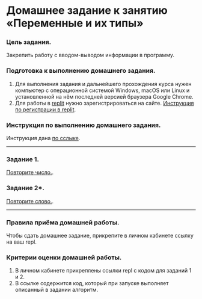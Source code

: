 
# Домашнее задание к занятию «Переменные и их типы»

### Цель задания.

Закрепить работу с вводом-выводом информации в программу.

### Подготовка к выполнению домашнего задания.

1. Для выполнения задания и дальнейшего прохождения курса нужен компьютер с операционной системой Windows, macOS или Linux и установленной на нём последней версией браузера Google Chrome.
2. Для работы в [replit](https://repl.it/) нужно зарегистрироваться на сайте. [Инструкция по регистрации в replit](https://github.com/netology-code/cpps-homeworks/tree/main/common/replit).

### Инструкция по выполнению домашнего задания.

Инструкция дана [по сслыке](https://github.com/netology-code/cpps-homeworks/tree/main/common).

------

### Задание 1.
[Повторите число.](01).

### Задание 2*.
[Повторите слово.](02).

------

### Правила приёма домашней работы.

Чтобы сдать домашнее задание, прикрепите в личном кабинете ссылку на ваш repl.

### Критерии оценки домашней работы.

1. В личном кабинете прикреплены ссылки repl с кодом для заданий 1 и 2.
2. В ссылке содержится код, который при запуске выполняет описанный в задании алгоритм.
